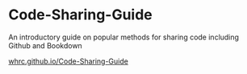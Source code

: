 # Code-Sharing-Guide
An introductory guide on popular methods for sharing code including Github and Bookdown

[whrc.github.io/Code-Sharing-Guide](whrc.github.io/Code-Sharing-Guide)
